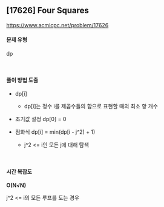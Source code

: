 ## [17626] Four Squares

https://www.acmicpc.net/problem/17626  

#### 문제 유형

dp

<br>

#### 풀이 방법 도출

- dp[i]
  - dp[i]는 정수 i를 제곱수들의 합으로 표현할 때의 최소 항 개수
    
- 초기값 설정 dp[0] = 0

- 점화식 dp[i] = min(dp[i - j^2] + 1)
  - j^2 <= i인 모든 j에 대해 탐색

<br>

#### 시간 복잡도

**O(N√N)**

j^2 <= i의 모든 루프를 도는 경우
